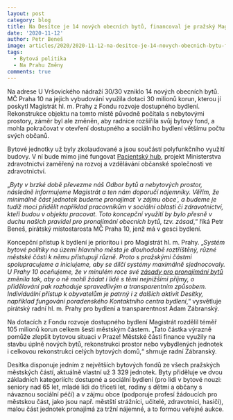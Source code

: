```yaml
---
layout: post
category: blog
title: Na Desítce je 14 nových obecních bytů, financoval je pražský Magistrát
date: '2020-11-12'
author: Petr Beneš
image: articles/2020/2020-11-12-na-desitce-je-14-novych-obecnich-bytu-financoval-je-prazsky-magistrat.jpg
tags:
  - Bytová politika
  - Na Prahu Změny  
comments: true
---
```



Na adrese U Vršovického nádraží 30/30 vzniklo 14 nových obecních bytů. MČ Praha 10 na jejich vybudování využila dotaci 30 milionů korun, kterou jí poskytl Magistrát hl. m. Prahy z Fondu rozvoje dostupného bydlení. Rekonstrukce objektu na tomto místě původně počítala s nebytovými prostory, záměr byl ale změněn, aby radnice rozšířila svůj bytový fond, a mohla pokračovat v otevření dostupného a sociálního bydlení většímu počtu svých občanů.

Bytové jednotky už byly zkolaudované a jsou součástí polyfunkčního využití budovy. V ní bude mimo jiné fungovat  [Pacientský hub](https://www.hospitalin.cz/zpravodajstvi/pacientsky-hub-servis-pro-organizace-pacientu-zajistilo-ministerstvo-zdravotnictvi-a-mestska-cast-praha-10-4095.html), projekt Ministerstva zdravotnictví zaměřený na rozvoj a vzdělávání občanské společnosti ve zdravotnictví.

„_Byty v brzké době převezme náš Odbor bytů a nebytových prostor, následně informujeme Magistrát a ten nám doporučí nájemníky. Věřím, že minimálně část jednotek budeme pronajímat ´v zájmu obce´, a budeme je tudíž moci přidělit například pracovníkům v sociální oblasti či zdravotnictví, kteří budou v objektu pracovat. Toto koncepční využití by bylo přesně v duchu našich pravidel pro pronajímání obecních bytů, tzv. zásad_,“ říká Petr Beneš, pirátský místostarosta MČ Praha 10, jenž má v gesci bydlení.

Koncepční přístup k bydlení je prioritou i pro Magistrát hl. m. Prahy. „_Systém bytové politiky na území hlavního města je dlouhodobě roztříštěný, různé městské části k němu přistupují různě. Proto s pražskými částmi spolupracujeme a iniciujeme, aby se dílčí systémy maximálně sjednocovaly. U Prahy 10 oceňujeme, že v minulém roce své  [zásady pro pronajímání bytů](https://www.praha10.cz/bydleni/zasady-pronajimani-bytu-sverenych-mc-praha-10)  změnila tak, aby o ně mohli žádat i lidé s těmi nejnižšími příjmy, o přidělování pak rozhoduje spravedlivým a transparentním způsobem. Individuální přístup k obyvatelům je patrný i z dalších aktivit Desítky, například fungování poradenského Kontaktního centra bydlení_,“ vysvětluje pirátský radní hl. m. Prahy pro bydlení a transparentnost Adam Zábranský.

Na dotacích z Fondu rozvoje dostupného bydlení Magistrát rozdělil téměř 105 milionů korun celkem šesti městským částem. „Tato částka výrazně pomůže zlepšit bytovou situaci v Praze! Městské části finance využily na stavbu úplně nových bytů, rekonstrukci prostor nebo vybydlených jednotek i celkovou rekonstrukci celých bytových domů,“ shrnuje radní Zábranský.

Desítka disponuje jedním z největších bytových fondů ze všech pražských městských částí, aktuálně vlastní už 3 329 jednotek. Byty přiděluje ve dvou základních kategoriích: dostupné a sociální bydlení (pro lidi v bytové nouzi: seniory nad 65 let, mladé lidi do třiceti let, rodiny s dětmi a občany s návaznou sociální péčí) a v zájmu obce (podporuje profesí žádoucích pro městskou část, jako jsou např. městští strážníci, učitelé, zdravotníci, hasiči), malou část jednotek pronajímá za tržní nájemné, a to formou veřejné aukce.
